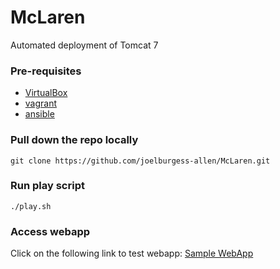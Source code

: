 # McLaren

Automated deployment of Tomcat 7

### Pre-requisites

 - [VirtualBox](https://www.virtualbox.org)
 - [vagrant](https://www.vagrantup.com)
 - [ansible](http://www.ansible.com)

### Pull down the repo locally

`git clone https://github.com/joelburgess-allen/McLaren.git`

### Run play script

`./play.sh`

### Access webapp

Click on the following link to test webapp:
[Sample WebApp](http//:localhost:8080/sample)
